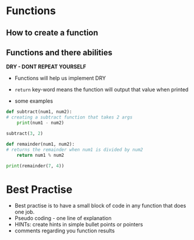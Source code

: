 # Functions
## How to create a function
## Functions and there abilities

**DRY - DONT REPEAT YOURSELF**

- Functions will help us implement DRY

- `return` key-word means the function will output that value when printed
- some examples
```python
def subtract(num1, num2):
# creating a subtract function that takes 2 args
    print(num1 - num2)

subtract(3, 2)

def remainder(num1, num2):
# returns the remainder when num1 is divided by num2
    return num1 % num2

print(remainder(7, 4))
```
# Best Practise
- Best practise is to have a small block of code in any function that does one job.
- Pseudo coding - one line of explanation
- HINTs: create hints in simple bullet points or pointers
- comments regarding you function results
